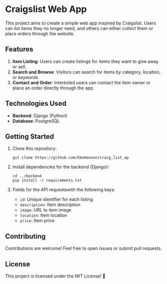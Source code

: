 # Craigslist Web App

This project aims to create a simple web app inspired by Craigslist. Users can list items they no longer need, and others can either collect them or place orders through the website.

## Features

1. **Item Listing**: Users can create listings for items they want to give away or sell.
2. **Search and Browse**: Visitors can search for items by category, location, or keywords.
3. **Contact and Order**: Interested users can contact the item owner or place an order directly through the app.

## Technologies Used

- **Backend**: Django (Python)
- **Database**: PostgreSQL 

## Getting Started

1. Clone this repository:
   ```
   git clone https://github.com/EkeHanson/craig_list_ap
   ```

2. Install dependencies for the backend (Django):
   ```
   cd ../backend
   pip install -r requirements.txt
   ```

3. Fields for the API requestswith the following keys:
   - `id`: Unique identifier for each listing
   - `description`: Item description
   - `image`: URL to item image
   - `location`: Item location
   - `price`: Item price


## Contributing

Contributions are welcome! Feel free to open issues or submit pull requests.

## License

This project is licensed under the MIT License! 🌟
